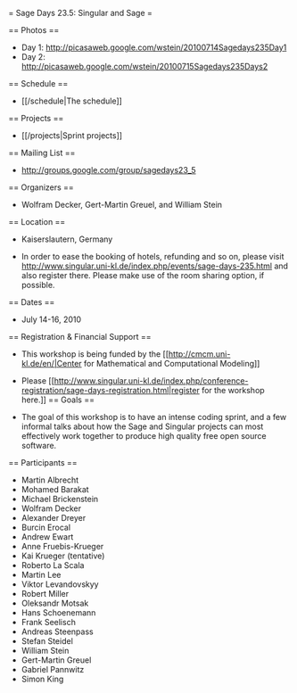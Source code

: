 = Sage Days 23.5: Singular and Sage =

== Photos ==

  * Day 1: http://picasaweb.google.com/wstein/20100714Sagedays235Day1
  * Day 2: http://picasaweb.google.com/wstein/20100715Sagedays235Days2

== Schedule ==

  * [[/schedule|The schedule]]
  

== Projects ==

  * [[/projects|Sprint projects]]

== Mailing List ==

  * http://groups.google.com/group/sagedays23_5

== Organizers ==

  * Wolfram Decker, Gert-Martin Greuel, and William Stein


== Location ==

  * Kaiserslautern, Germany 

  * In order to ease the booking of hotels, refunding and so on, please visit http://www.singular.uni-kl.de/index.php/events/sage-days-235.html and also register there. Please make use of the room sharing option, if possible.

== Dates ==
 
  * July 14-16, 2010

== Registration & Financial Support ==

  * This workshop is being funded by the [[http://cmcm.uni-kl.de/en/|Center for Mathematical and Computational Modeling]]

  * Please [[http://www.singular.uni-kl.de/index.php/conference-registration/sage-days-registration.html|register for the workshop here.]]
== Goals ==

  * The goal of this workshop is to have an intense coding sprint, and a few informal talks about how the Sage and Singular projects can most effectively work together to produce high quality free open source software. 

== Participants ==

  * Martin Albrecht
  * Mohamed Barakat
  * Michael Brickenstein
  * Wolfram Decker
  * Alexander Dreyer
  * Burcin Erocal
  * Andrew Ewart
  * Anne Fruebis-Krueger
  * Kai Krueger (tentative)
  * Roberto La Scala
  * Martin Lee
  * Viktor Levandovskyy
  * Robert Miller
  * Oleksandr Motsak
  * Hans Schoenemann
  * Frank Seelisch
  * Andreas Steenpass
  * Stefan Steidel
  * William Stein
  * Gert-Martin Greuel
  * Gabriel Pannwitz
  * Simon King
